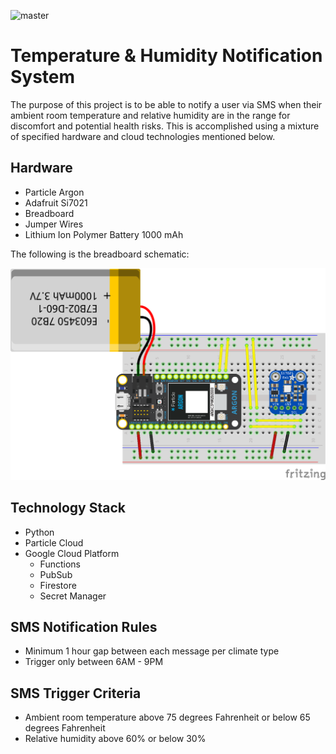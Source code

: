 ![master](https://github.com/lxiong1/cloud-temperature-humidity-system/workflows/master/badge.svg)

# Temperature & Humidity Notification System

The purpose of this project is to be able to notify a user via SMS when their ambient room temperature and relative humidity are in the range for discomfort and potential health risks. This is accomplished using a mixture of specified hardware and cloud technologies mentioned below.

## Hardware
- Particle Argon
- Adafruit Si7021
- Breadboard
- Jumper Wires
- Lithium Ion Polymer Battery 1000 mAh

The following is the breadboard schematic:

![Breadboard Schematic](./latex/images/breadboard-schematic.png)

## Technology Stack
- Python
- Particle Cloud
- Google Cloud Platform
    - Functions
    - PubSub
    - Firestore
    - Secret Manager

## SMS Notification Rules
- Minimum 1 hour gap between each message per climate type
- Trigger only between 6AM - 9PM

## SMS Trigger Criteria
- Ambient room temperature above 75 degrees Fahrenheit or below 65 degrees Fahrenheit
- Relative humidity above 60% or below 30%
